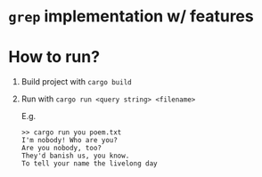 # `grep` implementation w/ features

# How to run?

1. Build project with `cargo build`
2. Run with `cargo run <query string> <filename>`

   E.g.

   ```
   >> cargo run you poem.txt
   I'm nobody! Who are you?
   Are you nobody, too?
   They'd banish us, you know.
   To tell your name the livelong day
   ```

